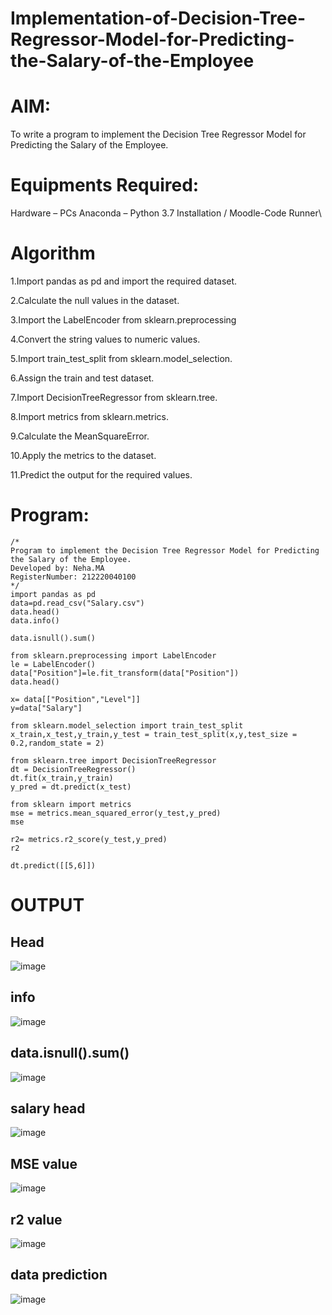 # Implementation-of-Decision-Tree-Regressor-Model-for-Predicting-the-Salary-of-the-Employee

# AIM:
To write a program to implement the Decision Tree Regressor Model for Predicting the Salary of the Employee.

# Equipments Required:
Hardware – PCs
Anaconda – Python 3.7 Installation / Moodle-Code Runner\

# Algorithm
1.Import pandas as pd and import the required dataset.

2.Calculate the null values in the dataset.

3.Import the LabelEncoder from sklearn.preprocessing

4.Convert the string values to numeric values.

5.Import train_test_split from sklearn.model_selection.

6.Assign the train and test dataset.

7.Import DecisionTreeRegressor from sklearn.tree.

8.Import metrics from sklearn.metrics.

9.Calculate the MeanSquareError.

10.Apply the metrics to the dataset.

11.Predict the output for the required values.

# Program:
```
/*
Program to implement the Decision Tree Regressor Model for Predicting the Salary of the Employee.
Developed by: Neha.MA
RegisterNumber: 212220040100
*/
import pandas as pd
data=pd.read_csv("Salary.csv")
data.head()
data.info()

data.isnull().sum()

from sklearn.preprocessing import LabelEncoder
le = LabelEncoder()
data["Position"]=le.fit_transform(data["Position"])
data.head()

x= data[["Position","Level"]]
y=data["Salary"]

from sklearn.model_selection import train_test_split
x_train,x_test,y_train,y_test = train_test_split(x,y,test_size = 0.2,random_state = 2)

from sklearn.tree import DecisionTreeRegressor
dt = DecisionTreeRegressor()
dt.fit(x_train,y_train)
y_pred = dt.predict(x_test)

from sklearn import metrics
mse = metrics.mean_squared_error(y_test,y_pred)
mse

r2= metrics.r2_score(y_test,y_pred)
r2

dt.predict([[5,6]])
```
# OUTPUT

## Head

![image](https://github.com/neha074/Implementation-of-Decision-Tree-Regressor-Model-for-Predicting-the-Salary-of-the-Employee/assets/113016903/eadc5f91-1476-433a-9b37-9b0350aff9bc)

## info

![image](https://github.com/neha074/Implementation-of-Decision-Tree-Regressor-Model-for-Predicting-the-Salary-of-the-Employee/assets/113016903/5a2a5d1c-fa9a-4add-a780-80a96e3ce3ca)


## data.isnull().sum()

![image](https://github.com/neha074/Implementation-of-Decision-Tree-Regressor-Model-for-Predicting-the-Salary-of-the-Employee/assets/113016903/d5102bfe-6e97-4270-a144-de4df38ecce2)


## salary head

![image](https://github.com/neha074/Implementation-of-Decision-Tree-Regressor-Model-for-Predicting-the-Salary-of-the-Employee/assets/113016903/07312ad9-9f3a-4db9-b43c-f6cb2e3604c4)

## MSE value

![image](https://github.com/neha074/Implementation-of-Decision-Tree-Regressor-Model-for-Predicting-the-Salary-of-the-Employee/assets/113016903/a4c01ae7-a9a1-46cd-b96a-c7a2656f140c)


## r2 value

![image](https://github.com/neha074/Implementation-of-Decision-Tree-Regressor-Model-for-Predicting-the-Salary-of-the-Employee/assets/113016903/2a478209-6dae-4242-b492-e4442688e077)


## data prediction

![image](https://github.com/neha074/Implementation-of-Decision-Tree-Regressor-Model-for-Predicting-the-Salary-of-the-Employee/assets/113016903/312f4f22-7c5d-4686-b836-f904c1a7b7c3)



